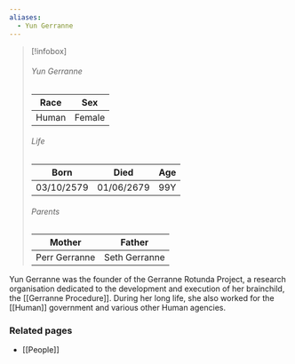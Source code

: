 ```yaml
---
aliases:
  - Yun Gerranne
---
```


> [!infobox]
> ###### Yun Gerranne
> | Race | Sex |
> | ----- | -----|
> | Human | Female |
> ###### Life
> | Born | Died | Age |
> | ----- | ----- | ----- |
> | 03/10/2579 | 01/06/2679 | 99Y |
> ###### Parents
> | Mother | Father |
> | ----- | ----- |
> | Perr Gerranne | Seth Gerranne |

Yun Gerranne was the founder of the Gerranne Rotunda Project, a research organisation dedicated to the development and execution of her brainchild, the [[Gerranne Procedure]]. During her long life, she also worked for the [[Human]] government and various other Human agencies.


### Related pages

- [[People]]
